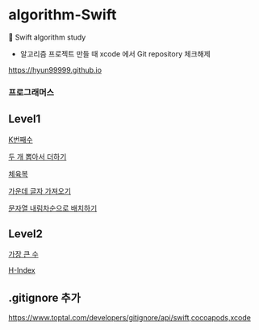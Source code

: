 # algorithm-Swift
🤯 Swift algorithm study

- 알고리즘 프로젝트 만들 때 xcode 에서 Git repository 체크해제

https://hyun99999.github.io

### 프로그래머스
## Level1
[K번째수][K번째수]

[두 개 뽑아서 더하기][두 개 뽑아서 더하기]

[체육복][체육복]

[가운데 글자 가져오기][가운데 글자 가져오기]

[문자열 내림차순으로 배치하기][문자열 내림차순으로 배치하기]

## Level2
[가장 큰 수][가장 큰 수]

[H-Index][H-Index]

## .gitignore 추가
https://www.toptal.com/developers/gitignore/api/swift,cocoapods,xcode


[K번째수]: https://github.com/hyun99999/algorithm-Swift/blob/master/Level1/풀이/K번째수.md
[두 개 뽑아서 더하기]: https://github.com/hyun99999/algorithm-Swift/blob/master/Level1/풀이/두%20개%20뽑아서%20더하기.md
[체육복]: https://github.com/hyun99999/algorithm-Swift/blob/master/Level1/풀이/체육복.md
[가장 큰 수]: https://github.com/hyun99999/algorithm-Swift/blob/master/Level2/풀이/가장%20큰%20수.md
[H-Index]: https://github.com/hyun99999/algorithm-Swift/blob/master/Level2/풀이/H-Index.md
[가운데 글자 가져오기]: https://github.com/hyun99999/algorithm-Swift/blob/master/Level1/풀이/가운데%20글자%20가져오기.md
[문자열 내림차순으로 배치하기]: https://github.com/hyun99999/algorithm-Swift/blob/master/Level1/풀이/문자열%20내림차순으로%20배치하기.md
[크레인 인형뽑기 게임]: https://github.com/hyun99999/algorithm-Swift/blob/master/Level1/풀이/크레인%20인형뽑기%20게임.md

